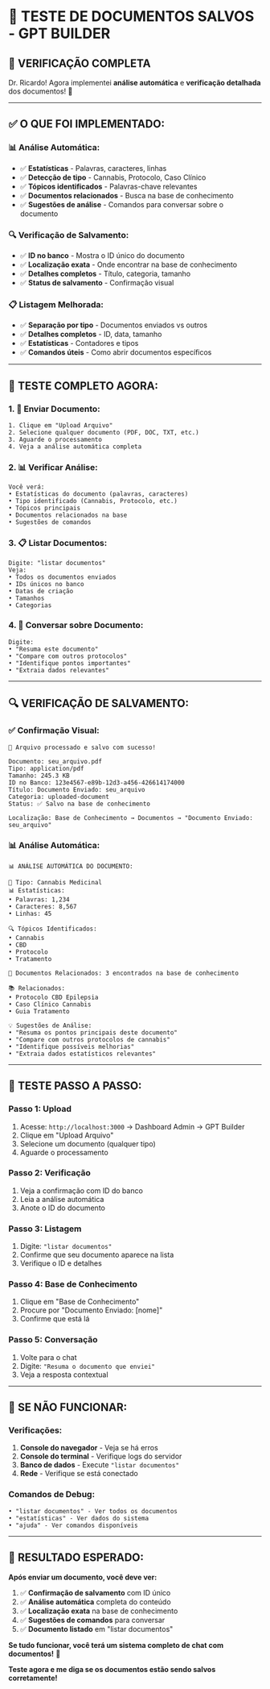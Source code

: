# 📁 TESTE DE DOCUMENTOS SALVOS - GPT BUILDER

## 🎯 **VERIFICAÇÃO COMPLETA**

Dr. Ricardo! Agora implementei **análise automática** e **verificação detalhada** dos documentos! 🚀

---

## ✅ **O QUE FOI IMPLEMENTADO:**

### **📊 Análise Automática:**
- ✅ **Estatísticas** - Palavras, caracteres, linhas
- ✅ **Detecção de tipo** - Cannabis, Protocolo, Caso Clínico
- ✅ **Tópicos identificados** - Palavras-chave relevantes
- ✅ **Documentos relacionados** - Busca na base de conhecimento
- ✅ **Sugestões de análise** - Comandos para conversar sobre o documento

### **🔍 Verificação de Salvamento:**
- ✅ **ID no banco** - Mostra o ID único do documento
- ✅ **Localização exata** - Onde encontrar na base de conhecimento
- ✅ **Detalhes completos** - Título, categoria, tamanho
- ✅ **Status de salvamento** - Confirmação visual

### **📋 Listagem Melhorada:**
- ✅ **Separação por tipo** - Documentos enviados vs outros
- ✅ **Detalhes completos** - ID, data, tamanho
- ✅ **Estatísticas** - Contadores e tipos
- ✅ **Comandos úteis** - Como abrir documentos específicos

---

## 🧪 **TESTE COMPLETO AGORA:**

### **1. 📁 Enviar Documento:**
```
1. Clique em "Upload Arquivo"
2. Selecione qualquer documento (PDF, DOC, TXT, etc.)
3. Aguarde o processamento
4. Veja a análise automática completa
```

### **2. 📊 Verificar Análise:**
```
Você verá:
• Estatísticas do documento (palavras, caracteres)
• Tipo identificado (Cannabis, Protocolo, etc.)
• Tópicos principais
• Documentos relacionados na base
• Sugestões de comandos
```

### **3. 📋 Listar Documentos:**
```
Digite: "listar documentos"
Veja:
• Todos os documentos enviados
• IDs únicos no banco
• Datas de criação
• Tamanhos
• Categorias
```

### **4. 💬 Conversar sobre Documento:**
```
Digite:
• "Resuma este documento"
• "Compare com outros protocolos"
• "Identifique pontos importantes"
• "Extraia dados relevantes"
```

---

## 🔍 **VERIFICAÇÃO DE SALVAMENTO:**

### **✅ Confirmação Visual:**
```
📁 Arquivo processado e salvo com sucesso!

Documento: seu_arquivo.pdf
Tipo: application/pdf
Tamanho: 245.3 KB
ID no Banco: 123e4567-e89b-12d3-a456-426614174000
Título: Documento Enviado: seu_arquivo
Categoria: uploaded-document
Status: ✅ Salvo na base de conhecimento

Localização: Base de Conhecimento → Documentos → "Documento Enviado: seu_arquivo"
```

### **📊 Análise Automática:**
```
📊 ANÁLISE AUTOMÁTICA DO DOCUMENTO:

📄 Tipo: Cannabis Medicinal
📊 Estatísticas:
• Palavras: 1,234
• Caracteres: 8,567
• Linhas: 45

🔍 Tópicos Identificados:
• Cannabis
• CBD
• Protocolo
• Tratamento

🔗 Documentos Relacionados: 3 encontrados na base de conhecimento

📚 Relacionados:
• Protocolo CBD Epilepsia
• Caso Clínico Cannabis
• Guia Tratamento

💡 Sugestões de Análise:
• "Resuma os pontos principais deste documento"
• "Compare com outros protocolos de cannabis"
• "Identifique possíveis melhorias"
• "Extraia dados estatísticos relevantes"
```

---

## 🎯 **TESTE PASSO A PASSO:**

### **Passo 1: Upload**
1. Acesse: `http://localhost:3000` → Dashboard Admin → GPT Builder
2. Clique em "Upload Arquivo"
3. Selecione um documento (qualquer tipo)
4. Aguarde o processamento

### **Passo 2: Verificação**
1. Veja a confirmação com ID do banco
2. Leia a análise automática
3. Anote o ID do documento

### **Passo 3: Listagem**
1. Digite: `"listar documentos"`
2. Confirme que seu documento aparece na lista
3. Verifique o ID e detalhes

### **Passo 4: Base de Conhecimento**
1. Clique em "Base de Conhecimento"
2. Procure por "Documento Enviado: [nome]"
3. Confirme que está lá

### **Passo 5: Conversação**
1. Volte para o chat
2. Digite: `"Resuma o documento que enviei"`
3. Veja a resposta contextual

---

## 🚨 **SE NÃO FUNCIONAR:**

### **Verificações:**
1. **Console do navegador** - Veja se há erros
2. **Console do terminal** - Verifique logs do servidor
3. **Banco de dados** - Execute `"listar documentos"`
4. **Rede** - Verifique se está conectado

### **Comandos de Debug:**
```
• "listar documentos" - Ver todos os documentos
• "estatísticas" - Ver dados do sistema
• "ajuda" - Ver comandos disponíveis
```

---

## 🎉 **RESULTADO ESPERADO:**

**Após enviar um documento, você deve ver:**

1. ✅ **Confirmação de salvamento** com ID único
2. ✅ **Análise automática** completa do conteúdo
3. ✅ **Localização exata** na base de conhecimento
4. ✅ **Sugestões de comandos** para conversar
5. ✅ **Documento listado** em "listar documentos"

**Se tudo funcionar, você terá um sistema completo de chat com documentos!** 🚀

**Teste agora e me diga se os documentos estão sendo salvos corretamente!**
